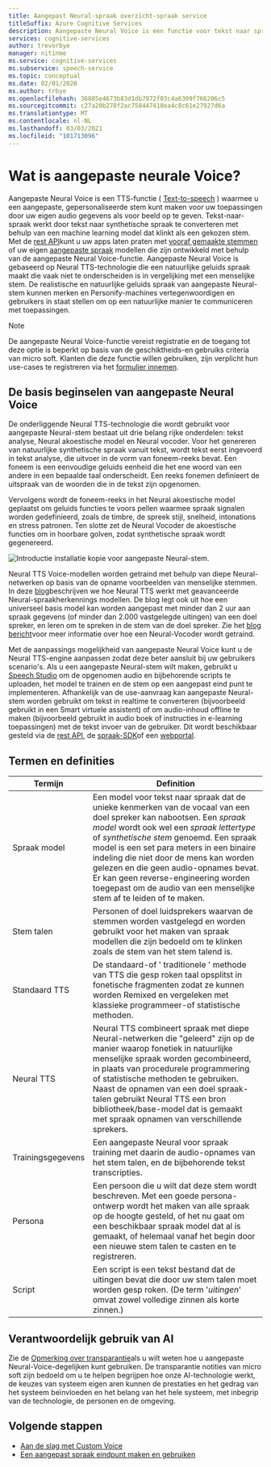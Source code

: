 ```yaml
---
title: Aangepast Neural-spraak overzicht-spraak service
titleSuffix: Azure Cognitive Services
description: Aangepaste Neural Voice is een functie voor tekst naar spraak waarmee u een speciaal aangepaste synthetische stem kunt maken voor uw toepassingen door uw eigen audio gegevens als voor beeld op te geven.
services: cognitive-services
author: trevorbye
manager: nitinme
ms.service: cognitive-services
ms.subservice: speech-service
ms.topic: conceptual
ms.date: 02/01/2020
ms.author: trbye
ms.openlocfilehash: 36885e4673b83d1db7972f03c4a6309f766206c5
ms.sourcegitcommit: c27a20b278f2ac758447418ea4c8c61e27927d6a
ms.translationtype: MT
ms.contentlocale: nl-NL
ms.lasthandoff: 03/03/2021
ms.locfileid: "101713096"
---
```

# <a name="what-is-custom-neural-voice"></a>Wat is aangepaste neurale Voice?

Aangepaste Neural Voice is een TTS-functie ( [Text-to-speech](./text-to-speech.md) ) waarmee u een aangepaste, gepersonaliseerde stem kunt maken voor uw toepassingen door uw eigen audio gegevens als voor beeld op te geven. Tekst-naar-spraak werkt door tekst naar synthetische spraak te converteren met behulp van een machine learning model dat klinkt als een gekozen stem. Met de [rest API](./rest-text-to-speech.md)kunt u uw apps laten praten met [vooraf gemaakte stemmen](./language-support.md#neural-voices) of uw eigen [aangepaste spraak](./how-to-custom-voice-prepare-data.md) modellen die zijn ontwikkeld met behulp van de aangepaste Neural Voice-functie. Aangepaste Neural Voice is gebaseerd op Neural TTS-technologie die een natuurlijke geluids spraak maakt die vaak niet te onderscheiden is in vergelijking met een menselijke stem.
De realistische en natuurlijke geluids spraak van aangepaste Neural-stem kunnen merken en Personify-machines vertegenwoordigen en gebruikers in staat stellen om op een natuurlijke manier te communiceren met toepassingen.

> [!NOTE]
> De aangepaste Neural Voice-functie vereist registratie en de toegang tot deze optie is beperkt op basis van de geschiktheids-en gebruiks criteria van micro soft. Klanten die deze functie willen gebruiken, zijn verplicht hun use-cases te registreren via het [formulier innemen](https://aka.ms/customneural).

## <a name="the-basics-of-custom-neural-voice"></a>De basis beginselen van aangepaste Neural Voice

De onderliggende Neural TTS-technologie die wordt gebruikt voor aangepaste Neural-stem bestaat uit drie belang rijke onderdelen: tekst analyse, Neural akoestische model en Neural vocoder. Voor het genereren van natuurlijke synthetische spraak vanuit tekst, wordt tekst eerst ingevoerd in tekst analyse, die uitvoer in de vorm van foneem-reeks bevat. Een foneem is een eenvoudige geluids eenheid die het ene woord van een andere in een bepaalde taal onderscheidt. Een reeks fonemen definieert de uitspraak van de woorden die in de tekst zijn opgenomen. 

Vervolgens wordt de foneem-reeks in het Neural akoestische model geplaatst om geluids functies te voors pellen waarmee spraak signalen worden gedefinieerd, zoals de timbre, de spreek stijl, snelheid, intonations en stress patronen. Ten slotte zet de Neural Vocoder de akoestische functies om in hoorbare golven, zodat synthetische spraak wordt gegenereerd.

![Introductie installatie kopie voor aangepaste Neural-stem.](./media/custom-voice/cnv-intro.png)

Neural TTS Voice-modellen worden getraind met behulp van diepe Neural-netwerken op basis van de opname voorbeelden van menselijke stemmen. In deze [blog](https://techcommunity.microsoft.com/t5/azure-ai/neural-text-to-speech-extends-support-to-15-more-languages-with/ba-p/1505911)beschrijven we hoe Neural TTS werkt met geavanceerde Neural-spraakherkennings modellen. De blog legt ook uit hoe een universeel basis model kan worden aangepast met minder dan 2 uur aan spraak gegevens (of minder dan 2.000 vastgelegde uitingen) van een doel spreker, en leren om te spreken in de stem van de doel spreker. Zie het [blog bericht](https://techcommunity.microsoft.com/t5/azure-ai/azure-neural-tts-upgraded-with-hifinet-achieving-higher-audio/ba-p/1847860)voor meer informatie over hoe een Neural-Vocoder wordt getraind.

Met de aanpassings mogelijkheid van aangepaste Neural Voice kunt u de Neural TTS-engine aanpassen zodat deze beter aansluit bij uw gebruikers scenario's. Als u een aangepaste Neural-stem wilt maken, gebruikt u [Speech Studio](https://speech.microsoft.com/customvoice) om de opgenomen audio en bijbehorende scripts te uploaden, het model te trainen en de stem op een aangepast eind punt te implementeren. Afhankelijk van de use-aanvraag kan aangepaste Neural-stem worden gebruikt om tekst in realtime te converteren (bijvoorbeeld gebruikt in een Smart virtuele assistent) of om audio-inhoud offline te maken (bijvoorbeeld gebruikt in audio boek of instructies in e-learning toepassingen) met de tekst invoer van de gebruiker. Dit wordt beschikbaar gesteld via de [rest API](./rest-text-to-speech.md), de [spraak-SDK](./get-started-text-to-speech.md?pivots=programming-language-csharp&tabs=script%2cwindowsinstall)of een [webportal](https://speech.microsoft.com/audiocontentcreation).

## <a name="terms-and-definitions"></a>Termen en definities

| **Termijn**      | **Definition**                                                                                                                                                                                                                                                                                                                                                                                       |
|---------------|------------------------------------------------------------------------------------------------------------------------------------------------------------------------------------------------------------------------------------------------------------------------------------------------------------------------------------------------------------------------------------------------------|
| Spraak model   | Een model voor tekst naar spraak dat de unieke kenmerken van de vocaal van een doel spreker kan nabootsen. Een *spraak model* wordt ook wel een *spraak lettertype* of *synthetische stem* genoemd. Een spraak model is een set para meters in een binaire indeling die niet door de mens kan worden gelezen en die geen audio-opnames bevat. Er kan geen reverse-engineering worden toegepast om de audio van een menselijke stem af te leiden of te maken. |
| Stem talen  | Personen of doel luidsprekers waarvan de stemmen worden vastgelegd en worden gebruikt voor het maken van spraak modellen die zijn bedoeld om te klinken zoals de stem van het stem talend is.                                                                                                                                                                                                                                                   |
| Standaard TTS  | De standaard-of ' traditionele ' methode van TTS die gesp roken taal opsplitst in fonetische fragmenten zodat ze kunnen worden Remixed en vergeleken met klassieke programmeer-of statistische methoden.                                                                                                                                                                                                    |
| Neural TTS    | Neural TTS combineert spraak met diepe Neural-netwerken die "geleerd" zijn op de manier waarop fonetiek in natuurlijke menselijke spraak worden gecombineerd, in plaats van procedurele programmering of statistische methoden te gebruiken. Naast de opnamen van een doel spraak-talen gebruikt Neural TTS een bron bibliotheek/base-model dat is gemaakt met spraak opnamen van verschillende sprekers.          |
| Trainingsgegevens | Een aangepaste Neural voor spraak training met daarin de audio-opnames van het stem talen, en de bijbehorende tekst transcripties.                                                                                                                                                                                                                                                               |
| Persona       | Een persoon die u wilt dat deze stem wordt beschreven. Met een goede persona-ontwerp wordt het maken van alle spraak op de hoogte gesteld, of het nu gaat om een beschikbaar spraak model dat al is gemaakt, of helemaal vanaf het begin door een nieuwe stem talen te casten en te registreren.                                                                                                |
| Script        | Een script is een tekst bestand dat de uitingen bevat die door uw stem talen moet worden gesp roken. (De term '*uitingen*' omvat zowel volledige zinnen als korte zinnen.)                                                                                                                                                                                                                               |

## <a name="responsible-use-of-ai"></a>Verantwoordelijk gebruik van AI

Zie de [Opmerking over transparantie](/legal/cognitive-services/speech-service/custom-neural-voice/transparency-note-custom-neural-voice?context=/azure/cognitive-services/speech-service/context/context)als u wilt weten hoe u aangepaste Neural-Voice-degelijken kunt gebruiken. De transparantie notities van micro soft zijn bedoeld om u te helpen begrijpen hoe onze AI-technologie werkt, de keuzes van systeem eigen aren kunnen de prestaties en het gedrag van het systeem beïnvloeden en het belang van het hele systeem, met inbegrip van de technologie, de personen en de omgeving.

## <a name="next-steps"></a>Volgende stappen

* [Aan de slag met Custom Voice](how-to-custom-voice.md)
* [Een aangepast spraak eindpunt maken en gebruiken](how-to-custom-voice-create-voice.md)